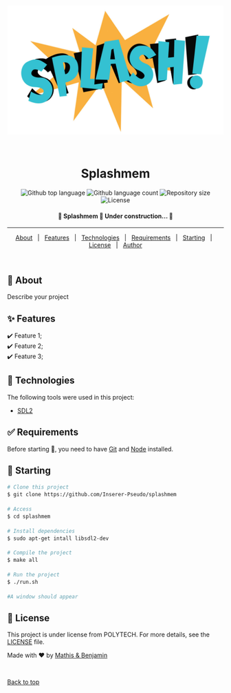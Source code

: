 

<div align="center" id="top"> 
  <img src="./splash-entete.jpg" alt="Splashmem" />

  &#xa0;

  <!-- <a href="https://splashmem.netlify.app">Demo</a> -->
</div>

<h1 align="center">Splashmem</h1>

<p align="center">
  <img alt="Github top language" src="https://img.shields.io/github/languages/top/Inserer-Pseudo/splashmem?color=56BEB8">

  <img alt="Github language count" src="https://img.shields.io/github/languages/count/Inserer-Pseudo/splashmem?color=56BEB8">

  <img alt="Repository size" src="https://img.shields.io/github/repo-size/Inserer-Pseudo/splashmem?color=56BEB8">

  <img alt="License" src="https://img.shields.io/github/license/Inserer-Pseudo/splashmem?color=56BEB8">

  <!-- <img alt="Github issues" src="https://img.shields.io/github/issues/{{YOUR_GITHUB_USERNAME}}/splashmem?color=56BEB8" /> -->

  <!-- <img alt="Github forks" src="https://img.shields.io/github/forks/{{YOUR_GITHUB_USERNAME}}/splashmem?color=56BEB8" /> -->

  <!-- <img alt="Github stars" src="https://img.shields.io/github/stars/{{YOUR_GITHUB_USERNAME}}/splashmem?color=56BEB8" /> -->
</p>

<!-- Status -->

<h4 align="center"> 
	🚧  Splashmem 🚀 Under construction...  🚧
</h4> 

<hr>

<p align="center">
  <a href="#dart-about">About</a> &#xa0; | &#xa0; 
  <a href="#sparkles-features">Features</a> &#xa0; | &#xa0;
  <a href="#rocket-technologies">Technologies</a> &#xa0; | &#xa0;
  <a href="#white_check_mark-requirements">Requirements</a> &#xa0; | &#xa0;
  <a href="#checkered_flag-starting">Starting</a> &#xa0; | &#xa0;
  <a href="#memo-license">License</a> &#xa0; | &#xa0;
  <a href="https://github.com/Inserer-Pseudo" target="_blank">Author</a>
</p>

<br>

## :dart: About ##

Describe your project

## :sparkles: Features ##

:heavy_check_mark: Feature 1;\
:heavy_check_mark: Feature 2;\
:heavy_check_mark: Feature 3;

## :rocket: Technologies ##

The following tools were used in this project:

- [SDL2](https://sdl2.io)

## :white_check_mark: Requirements ##

Before starting :checkered_flag:, you need to have [Git](https://git-scm.com) and [Node](https://nodejs.org/en/) installed.

## :checkered_flag: Starting ##

```bash
# Clone this project
$ git clone https://github.com/Inserer-Pseudo/splashmem

# Access
$ cd splashmem

# Install dependencies
$ sudo apt-get intall libsdl2-dev

# Compile the project
$ make all

# Run the project
$ ./run.sh

#A window should appear
```

## :memo: License ##

This project is under license from POLYTECH. For more details, see the [LICENSE](LICENSE.md) file.


Made with :heart: by <a href="https://github.com/Inserer-Pseudo" target="_blank">Mathis & Benjamin</a>

&#xa0;

<a href="#top">Back to top</a>

